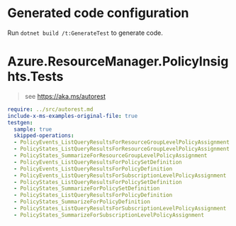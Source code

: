 # Generated code configuration

Run `dotnet build /t:GenerateTest` to generate code.

# Azure.ResourceManager.PolicyInsights.Tests

> see https://aka.ms/autorest
``` yaml
require: ../src/autorest.md
include-x-ms-examples-original-file: true
testgen:
  sample: true
  skipped-operations:
  - PolicyEvents_ListQueryResultsForResourceGroupLevelPolicyAssignment
  - PolicyStates_ListQueryResultsForResourceGroupLevelPolicyAssignment
  - PolicyStates_SummarizeForResourceGroupLevelPolicyAssignment
  - PolicyEvents_ListQueryResultsForPolicySetDefinition
  - PolicyEvents_ListQueryResultsForPolicyDefinition
  - PolicyEvents_ListQueryResultsForSubscriptionLevelPolicyAssignment
  - PolicyStates_ListQueryResultsForPolicySetDefinition
  - PolicyStates_SummarizeForPolicySetDefinition
  - PolicyStates_ListQueryResultsForPolicyDefinition
  - PolicyStates_SummarizeForPolicyDefinition
  - PolicyStates_ListQueryResultsForSubscriptionLevelPolicyAssignment
  - PolicyStates_SummarizeForSubscriptionLevelPolicyAssignment
```
